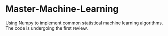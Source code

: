 # Master-Machine-Learning
Using Numpy to implement common statistical machine learning algorithms.   
The code is undergoing the first review.
